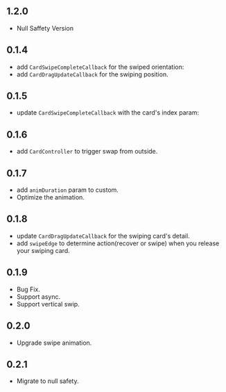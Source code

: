 ## 1.2.0
* Null Saffety Version

## 0.1.4

- add `CardSwipeCompleteCallback` for the swiped orientation:
- add `CardDragUpdateCallback` for the swiping position.

## 0.1.5
- update `CardSwipeCompleteCallback` with the card's index param:

## 0.1.6
- add `CardController` to trigger swap from outside.

## 0.1.7
- add `animDuration` param to custom.
- Optimize the animation.

## 0.1.8
- update `CardDragUpdateCallback` for the swiping card's detail.
- add `swipeEdge` to determine action(recover or swipe) when you release your swiping card.

## 0.1.9
- Bug Fix.
- Support async.
- Support vertical swip.

## 0.2.0
- Upgrade swipe animation.

## 0.2.1
- Migrate to null safety.